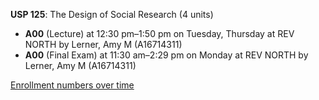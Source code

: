 **USP 125**: The Design of Social Research (4 units)

- **A00** (Lecture) at 12:30 pm–1:50 pm on Tuesday, Thursday at REV NORTH by Lerner, Amy M (A16714311)
- **A00** (Final Exam) at 11:30 am–2:29 pm on Monday at REV NORTH by Lerner, Amy M (A16714311)

[Enrollment numbers over time](./USP125.tsv)
